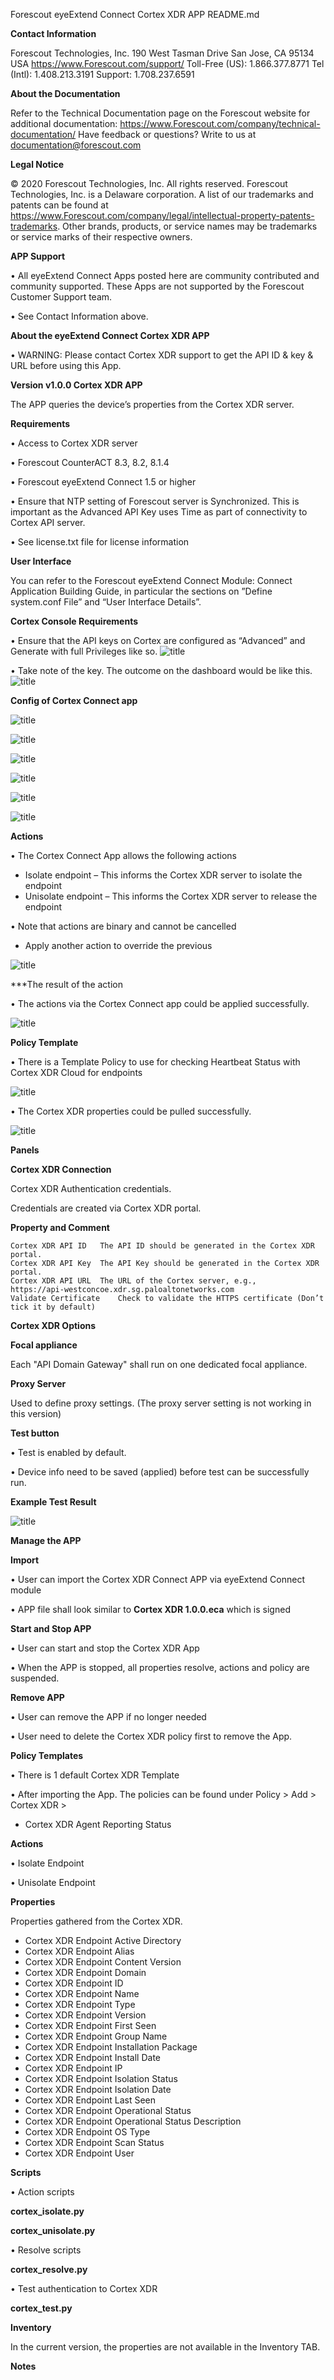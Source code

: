 Forescout eyeExtend Connect Cortex XDR APP README.md  

**Contact Information**

Forescout Technologies, Inc. 190 West Tasman Drive San Jose, CA 95134 USA https://www.Forescout.com/support/ Toll-Free (US): 1.866.377.8771 Tel (Intl): 1.408.213.3191 Support: 1.708.237.6591

**About the Documentation**

Refer to the Technical Documentation page on the Forescout website for additional documentation: https://www.Forescout.com/company/technical-documentation/ Have feedback or questions? Write to us at documentation@forescout.com

**Legal Notice**

© 2020 Forescout Technologies, Inc. All rights reserved. Forescout Technologies, Inc. is a Delaware corporation. A list of our trademarks and patents can be found at https://www.Forescout.com/company/legal/intellectual-property-patents-trademarks. Other brands, products, or service names may be trademarks or service marks of their respective owners.

**APP Support**

•	All eyeExtend Connect Apps posted here are community contributed and community supported. These Apps are not supported by the Forescout Customer Support team.

•	See Contact Information above.

**About the eyeExtend Connect Cortex XDR APP**

•	WARNING: Please contact Cortex XDR support to get the API ID & key & URL before using this App.

**Version v1.0.0 Cortex XDR APP**

The APP queries the device’s properties from the Cortex XDR server.

**Requirements**

•	Access to Cortex XDR server

•	Forescout CounterACT 8.3, 8.2, 8.1.4

•	Forescout eyeExtend Connect 1.5 or higher

•	Ensure that NTP setting of Forescout server is Synchronized. This is important as the Advanced API Key uses Time as part of connectivity to Cortex API server.

•	See license.txt file for license information

**User Interface**

You can refer to the Forescout eyeExtend Connect Module: Connect Application Building Guide, in particular the sections on ”Define system.conf File” and “User Interface Details”.

**Cortex Console Requirements**

•	Ensure that the API keys on Cortex are configured as “Advanced” and Generate with full Privileges like so.
![title](Images/Picture1.png)

•	Take note of the key. The outcome on the dashboard would be like this.
![title](Images/Picture2.png)

**Config of Cortex Connect app**

![title](Images/Picture3.png)

![title](Images/Picture4.png)

![title](Images/Picture5.png)

![title](Images/Picture6.png)

![title](Images/Picture7.png)

![title](Images/Picture8.png)
 
**Actions**

•	The Cortex Connect App allows the following actions

* Isolate endpoint – This informs the Cortex XDR server to isolate the endpoint
* Unisolate endpoint – This informs the Cortex XDR server to release the endpoint

•	Note that actions are binary and cannot be cancelled

* Apply another action to override the previous 
 
![title](Images/Picture9.png)

***The result of the action

•	The actions via the Cortex Connect app could be applied successfully.

![title](Images/Picture10.jpg)

**Policy Template**

•	There is a Template Policy to use for checking Heartbeat Status with Cortex XDR Cloud for endpoints

![title](Images/Picture11.png)

•	The Cortex XDR properties could be pulled successfully.

![title](Images/Picture12.jpg)

**Panels**

**Cortex XDR Connection**

Cortex XDR Authentication credentials.

Credentials are created via Cortex XDR portal.

**Property and Comment**

	Cortex XDR API ID	The API ID should be generated in the Cortex XDR portal.
	Cortex XDR API Key	The API Key should be generated in the Cortex XDR portal.
	Cortex XDR API URL	The URL of the Cortex server, e.g., 
	https://api-westconcoe.xdr.sg.paloaltonetworks.com
	Validate Certificate	Check to validate the HTTPS certificate (Don’t tick it by default)

**Cortex XDR Options**

**Focal appliance**

Each "API Domain Gateway" shall run on one dedicated focal appliance.

**Proxy Server**

Used to define proxy settings. (The proxy server setting is not working in this version)

**Test button**

•	Test is enabled by default.

•	Device info need to be saved (applied) before test can be successfully run.

**Example Test Result**
 
![title](Images/Picture13.jpg)
 
**Manage the APP**

**Import**

•	User can import the Cortex XDR Connect APP via eyeExtend Connect module

•	APP file shall look similar to **Cortex XDR 1.0.0.eca** which is signed

**Start and Stop APP**

•	User can start and stop the Cortex XDR App

•	When the APP is stopped, all properties resolve, actions and policy are suspended.

**Remove APP**

•	User can remove the APP if no longer needed

•	User need to delete the Cortex XDR policy first to remove the App.

**Policy Templates**

•	There is 1 default Cortex XDR Template

•	After importing the App. The policies can be found under Policy > Add > Cortex XDR >

* Cortex XDR Agent Reporting Status

**Actions**

•	Isolate Endpoint

•	Unisolate Endpoint

**Properties**

Properties gathered from the Cortex XDR.

* Cortex XDR Endpoint Active Directory
* Cortex XDR Endpoint Alias
* Cortex XDR Endpoint Content Version
* Cortex XDR Endpoint Domain
* Cortex XDR Endpoint ID
* Cortex XDR Endpoint Name
* Cortex XDR Endpoint Type
* Cortex XDR Endpoint Version
* Cortex XDR Endpoint First Seen
* Cortex XDR Endpoint Group Name
* Cortex XDR Endpoint Installation Package
* Cortex XDR Endpoint Install Date
* Cortex XDR Endpoint IP
* Cortex XDR Endpoint Isolation Status
* Cortex XDR Endpoint Isolation Date
* Cortex XDR Endpoint Last Seen
* Cortex XDR Endpoint Operational Status
* Cortex XDR Endpoint Operational Status Description
* Cortex XDR Endpoint OS Type
* Cortex XDR Endpoint Scan Status
* Cortex XDR Endpoint User

**Scripts**

•	Action scripts

**cortex_isolate.py**

**cortex_unisolate.py**

•	Resolve scripts

**cortex_resolve.py**

•	Test authentication to Cortex XDR 

**cortex_test.py**

**Inventory**

In the current version, the properties are not available in the Inventory TAB.

**Notes**



